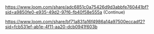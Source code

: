 https://www.loom.com/share/adc6851c0a75426d9d3abbfe760441bf?sid=a9850fe0-e935-49d2-97f6-fb40f58e555a (Continue)

https://www.loom.com/share/bf71a831a16f4986a14a97500eccadf2?sid=fcb531ef-ab1e-4f11-aa20-dcb0941f603b 
